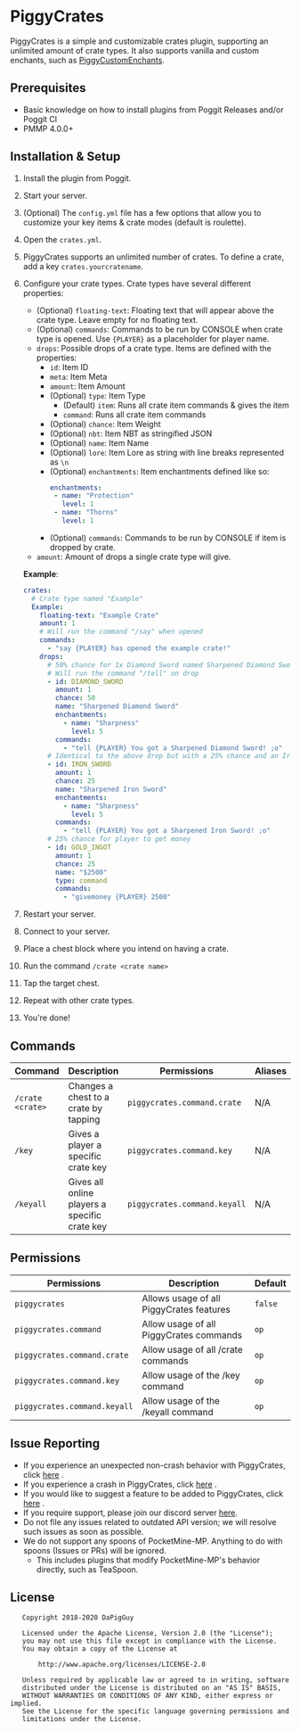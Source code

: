 # PiggyCrates

PiggyCrates is a simple and customizable crates plugin, supporting an unlimited amount of crate types. It also supports
vanilla and custom enchants, such as [PiggyCustomEnchants](https://github.com/DaPigGuy/PiggyCustomEnchants/).

## Prerequisites

* Basic knowledge on how to install plugins from Poggit Releases and/or Poggit CI
* PMMP 4.0.0+

## Installation & Setup

1. Install the plugin from Poggit.
2. Start your server.
3. (Optional) The `config.yml` file has a few options that allow you to customize your key items & crate modes (default
   is roulette).
4. Open the `crates.yml`.
5. PiggyCrates supports an unlimited number of crates. To define a crate, add a key `crates.yourcratename`.
6. Configure your crate types. Crate types have several different properties:
    * (Optional) `floating-text`: Floating text that will appear above the crate type. Leave empty for no floating text.
    * (Optional) `commands`: Commands to be run by CONSOLE when crate type is opened. Use `{PLAYER}` as a placeholder
      for player name.
    * `drops`: Possible drops of a crate type. Items are defined with the properties:
        * `id`: Item ID
        * `meta`: Item Meta
        * `amount`: Item Amount
        * (Optional) `type`: Item Type
            * (Default) `item`: Runs all crate item commands & gives the item
            * `command`: Runs all crate item commands
        * (Optional) `chance`: Item Weight
        * (Optional) `nbt`: Item NBT as stringified JSON
        * (Optional) `name`: Item Name
        * (Optional) `lore`: Item Lore as string with line breaks represented as `\n`
        * (Optional) `enchantments`: Item enchantments defined like so:
          ```yaml
          enchantments:
           - name: "Protection"
             level: 1
           - name: "Thorns"
             level: 1
          ```
        * (Optional) `commands`: Commands to be run by CONSOLE if item is dropped by crate.
    * `amount`: Amount of drops a single crate type will give.

   **Example**:
   ```yaml
   crates:
     # Crate type named "Example"
     Example:
       floating-text: "Example Crate"
       amount: 1
       # Will run the command "/say" when opened
       commands:
         - "say {PLAYER} has opened the example crate!"
       drops:
         # 50% chance for 1x Diamond Sword named Sharpened Diamond Sword w/ Sharpness 5 enchantment
         # Will run the command "/tell" on drop
         - id: DIAMOND_SWORD
           amount: 1
           chance: 50
           name: "Sharpened Diamond Sword"
           enchantments:
             - name: "Sharpness"
               level: 5
           commands:
             - "tell {PLAYER} You got a Sharpened Diamond Sword! ;o"
         # Identical to the above drop but with a 25% chance and an Iron Sword
         - id: IRON_SWORD
           amount: 1
           chance: 25
           name: "Sharpened Iron Sword"
           enchantments:
             - name: "Sharpness"
               level: 5
           commands:
             - "tell {PLAYER} You got a Sharpened Iron Sword! ;o"
         # 25% chance for player to get money
         - id: GOLD_INGOT
           amount: 1
           chance: 25
           name: "$2500"
           type: command
           commands:
             - "givemoney {PLAYER} 2500"
    ```
7. Restart your server.
8. Connect to your server.
9. Place a chest block where you intend on having a crate.
9. Run the command `/crate <crate name>`
10. Tap the target chest.
11. Repeat with other crate types.
12. You're done!

## Commands

| Command | Description | Permissions | Aliases
| --- | --- | --- | --- |
| `/crate <crate>` | Changes a chest to a crate by tapping | `piggycrates.command.crate` | N/A |
| `/key` | Gives a player a specific crate key | `piggycrates.command.key` | N/A |
| `/keyall` | Gives all online players a specific crate key | `piggycrates.command.keyall` | N/A |

## Permissions

| Permissions | Description | Default |
| --- | --- | --- |
| `piggycrates` | Allows usage of all PiggyCrates features | `false` |
| `piggycrates.command` | Allow usage of all PiggyCrates commands | `op` |
| `piggycrates.command.crate` | Allow usage of all /crate commands | `op` |
| `piggycrates.command.key` | Allow usage of the /key command | `op` |
| `piggycrates.command.keyall` | Allow usage of the /keyall command | `op` |

## Issue Reporting

* If you experience an unexpected non-crash behavior with PiggyCrates,
  click [here](https://github.com/Farmero14000/PiggyCratesV2/issues/new)
  .
* If you experience a crash in PiggyCrates,
  click [here](https://github.com/Farmero14000/PiggyCratesV2/issues/new)
  .
* If you would like to suggest a feature to be added to PiggyCrates,
  click [here](https://github.com/Farmero14000/PiggyCratesV2/issues/new)
  .
* If you require support, please join our discord server [here](https://discord.gg/qmnDsSD).
* Do not file any issues related to outdated API version; we will resolve such issues as soon as possible.
* We do not support any spoons of PocketMine-MP. Anything to do with spoons (Issues or PRs) will be ignored.
    * This includes plugins that modify PocketMine-MP's behavior directly, such as TeaSpoon.

## License

```
   Copyright 2018-2020 DaPigGuy

   Licensed under the Apache License, Version 2.0 (the "License");
   you may not use this file except in compliance with the License.
   You may obtain a copy of the License at

       http://www.apache.org/licenses/LICENSE-2.0

   Unless required by applicable law or agreed to in writing, software
   distributed under the License is distributed on an "AS IS" BASIS,
   WITHOUT WARRANTIES OR CONDITIONS OF ANY KIND, either express or implied.
   See the License for the specific language governing permissions and
   limitations under the License.

```
